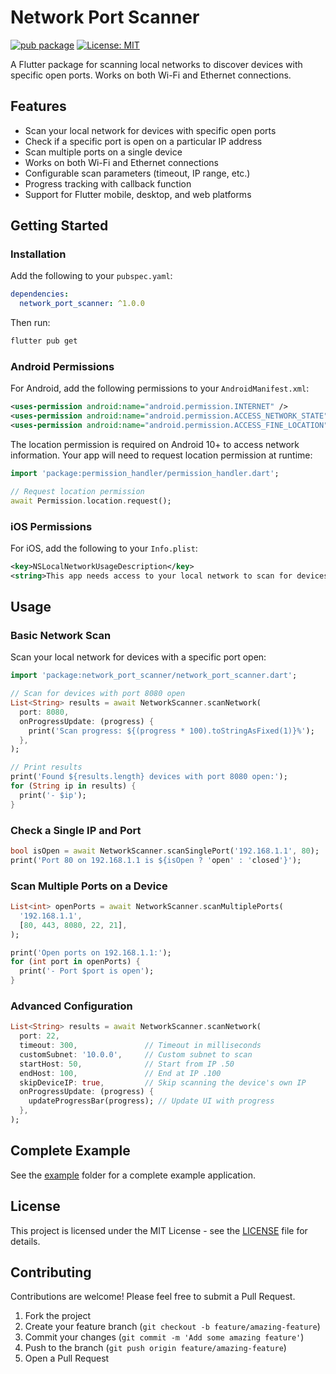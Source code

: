 # Network Port Scanner

[![pub package](https://img.shields.io/pub/v/network_port_scanner.svg)](https://pub.dev/packages/network_port_scanner)
[![License: MIT](https://img.shields.io/badge/License-MIT-blue.svg)](https://opensource.org/licenses/MIT)

A Flutter package for scanning local networks to discover devices with specific open ports. Works on both Wi-Fi and Ethernet connections.

## Features

- Scan your local network for devices with specific open ports
- Check if a specific port is open on a particular IP address
- Scan multiple ports on a single device
- Works on both Wi-Fi and Ethernet connections
- Configurable scan parameters (timeout, IP range, etc.)
- Progress tracking with callback function
- Support for Flutter mobile, desktop, and web platforms

## Getting Started

### Installation

Add the following to your `pubspec.yaml`:

```yaml
dependencies:
  network_port_scanner: ^1.0.0
```

Then run:

```bash
flutter pub get
```

### Android Permissions

For Android, add the following permissions to your `AndroidManifest.xml`:

```xml
<uses-permission android:name="android.permission.INTERNET" />
<uses-permission android:name="android.permission.ACCESS_NETWORK_STATE" />
<uses-permission android:name="android.permission.ACCESS_FINE_LOCATION" />
```

The location permission is required on Android 10+ to access network information. Your app will need to request location permission at runtime:

```dart
import 'package:permission_handler/permission_handler.dart';

// Request location permission
await Permission.location.request();
```

### iOS Permissions

For iOS, add the following to your `Info.plist`:

```xml
<key>NSLocalNetworkUsageDescription</key>
<string>This app needs access to your local network to scan for devices.</string>
```

## Usage

### Basic Network Scan

Scan your local network for devices with a specific port open:

```dart
import 'package:network_port_scanner/network_port_scanner.dart';

// Scan for devices with port 8080 open
List<String> results = await NetworkScanner.scanNetwork(
  port: 8080,
  onProgressUpdate: (progress) {
    print('Scan progress: ${(progress * 100).toStringAsFixed(1)}%');
  },
);

// Print results
print('Found ${results.length} devices with port 8080 open:');
for (String ip in results) {
  print('- $ip');
}
```

### Check a Single IP and Port

```dart
bool isOpen = await NetworkScanner.scanSinglePort('192.168.1.1', 80);
print('Port 80 on 192.168.1.1 is ${isOpen ? 'open' : 'closed'}');
```

### Scan Multiple Ports on a Device

```dart
List<int> openPorts = await NetworkScanner.scanMultiplePorts(
  '192.168.1.1',
  [80, 443, 8080, 22, 21],
);

print('Open ports on 192.168.1.1:');
for (int port in openPorts) {
  print('- Port $port is open');
}
```

### Advanced Configuration

```dart
List<String> results = await NetworkScanner.scanNetwork(
  port: 22,
  timeout: 300,               // Timeout in milliseconds
  customSubnet: '10.0.0',     // Custom subnet to scan
  startHost: 50,              // Start from IP .50
  endHost: 100,               // End at IP .100
  skipDeviceIP: true,         // Skip scanning the device's own IP
  onProgressUpdate: (progress) {
    updateProgressBar(progress); // Update UI with progress
  },
);
```

## Complete Example

See the [example](https://github.com/FASALURAHMANMK/network_port_scanner/tree/main/example) folder for a complete example application.

## License

This project is licensed under the MIT License - see the [LICENSE](LICENSE) file for details.

## Contributing

Contributions are welcome! Please feel free to submit a Pull Request.

1. Fork the project
2. Create your feature branch (`git checkout -b feature/amazing-feature`)
3. Commit your changes (`git commit -m 'Add some amazing feature'`)
4. Push to the branch (`git push origin feature/amazing-feature`)
5. Open a Pull Request